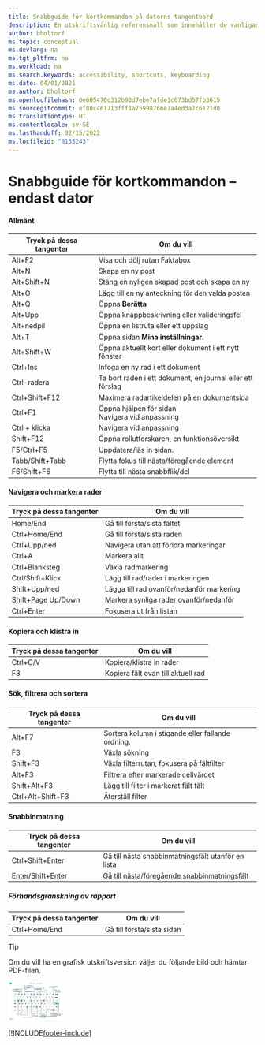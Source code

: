 ```yaml
---
title: Snabbguide för kortkommandon på datorns tangentbord
description: En utskriftsvänlig referensmall som innehåller de vanligaste kortkommandona endast för datoranvändare.
author: bholtorf
ms.topic: conceptual
ms.devlang: na
ms.tgt_pltfrm: na
ms.workload: na
ms.search.keywords: accessibility, shortcuts, keyboarding
ms.date: 04/01/2021
ms.author: bholtorf
ms.openlocfilehash: 0e605470c312b93d7ebe7afde1c673bd57fb3615
ms.sourcegitcommit: ef80c461713fff1a75998766e7a4ed3a7c6121d0
ms.translationtype: HT
ms.contentlocale: sv-SE
ms.lasthandoff: 02/15/2022
ms.locfileid: "8135243"
---
```

# <a name="keyboard-quick-reference---pc-only"></a>Snabbguide för kortkommandon – endast dator

#### <a name="general"></a>Allmänt

|Tryck på dessa tangenter|Om du vill|  
|-|-|
|Alt+F2|Visa och dölj rutan Faktabox|
|Alt+N|Skapa en ny post|
|Alt+Shift+N|Stäng en nyligen skapad post och skapa en ny|
|Alt+O|Lägg till en ny anteckning för den valda posten|
|Alt+Q|Öppna **Berätta**|
|Alt+Upp|Öppna knappbeskrivning eller valideringsfel|
|Alt+nedpil|Öppna en listruta eller ett uppslag|
|Alt+T|Öppna sidan **Mina inställningar**.|
|Alt+Shift+W|Öppna aktuellt kort eller dokument i ett nytt fönster|
|Ctrl+Ins|Infoga en ny rad i ett dokument|
|Ctrl-radera|Ta bort raden i ett dokument, en journal eller ett förslag|
|Ctrl+Shift+F12|Maximera radartikeldelen på en dokumentsida|
|Ctrl+F1|Öppna hjälpen för sidan<br />Navigera vid anpassning|
|Ctrl + klicka|Navigera vid anpassning|
|Shift+F12|Öppna rollutforskaren, en funktionsöversikt|
|F5/Ctrl+F5|Uppdatera/läs in sidan.|
|Tabb/Shift+Tabb|Flytta fokus till nästa/föregående element|
|F6/Shift+F6|Flytta till nästa snabbflik/del|

#### <a name="navigate--select-rows"></a>Navigera och markera rader

|Tryck på dessa tangenter|Om du vill|
|-|-|
|Home/End|Gå till första/sista fältet|
|Ctrl+Home/End |Gå till första/sista raden|
|Ctrl+Upp/ned|Navigera utan att förlora markeringar|
|Ctrl+A |Markera allt|
|Ctrl+Blanksteg|Växla radmarkering|
|Ctrl/Shift+Klick|Lägg till rad/rader i markeringen|
|Shift+Upp/ned|Lägga till rad ovanför/nedanför markering|
|Shift+Page Up/Down|Markera synliga rader ovanför/nedanför|
|Ctrl+Enter|Fokusera ut från listan|

#### <a name="copy--paste"></a>Kopiera och klistra in

|Tryck på dessa tangenter|Om du vill|
|-|-|
|Ctrl+C/V|Kopiera/klistra in rader|
|F8|Kopiera fält ovan till aktuell rad|

#### <a name="search-filter--sort"></a>Sök, filtrera och sortera

|Tryck på dessa tangenter|Om du vill|
|-|-|
|Alt+F7|Sortera kolumn i stigande eller fallande ordning.|
|F3|Växla sökning|
|Shift+F3|Växla filterrutan; fokusera på fältfilter|
|Alt+F3|Filtrera efter markerade cellvärdet|
|Shift+Alt+F3|Lägg till filter i markerat fält fält|
|Ctrl+Alt+Shift+F3|Återställ filter|

#### <a name="quick-entry"></a>Snabbinmatning

|Tryck på dessa tangenter|Om du vill|
|-|-|
|Ctrl+Shift+Enter|Gå till nästa snabbinmatningsfält utanför en lista|
|Enter/Shift+Enter|Gå till nästa/föregående snabbinmatningsfält|
##### <a name="report-preview"></a>Förhandsgranskning av rapport

|Tryck på dessa tangenter|Om du vill|
|-|-|
|Ctrl+Home/End|Gå till första/sista sidan|

> [!TIP]
> Om du vill ha en grafisk utskriftsversion väljer du följande bild och hämtar PDF-filen.
>
> [![Ikon som öppnar en PDF-fil.](media/keyboard_shortcut_inline.png)](media/keyboard_shortcuts.pdf)


[!INCLUDE[footer-include](includes/footer-banner.md)]